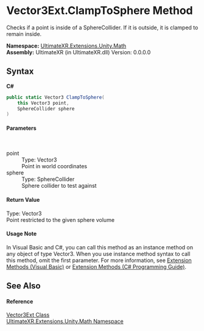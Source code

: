 # Vector3Ext.ClampToSphere Method 
 

Checks if a point is inside of a SphereCollider. If it is outside, it is clamped to remain inside.

**Namespace:**&nbsp;<a href="N_UltimateXR_Extensions_Unity_Math">UltimateXR.Extensions.Unity.Math</a><br />**Assembly:**&nbsp;UltimateXR (in UltimateXR.dll) Version: 0.0.0.0

## Syntax

**C#**<br />
``` C#
public static Vector3 ClampToSphere(
	this Vector3 point,
	SphereCollider sphere
)
```


#### Parameters
&nbsp;<dl><dt>point</dt><dd>Type: Vector3<br />Point in world coordinates</dd><dt>sphere</dt><dd>Type: SphereCollider<br />Sphere collider to test against</dd></dl>

#### Return Value
Type: Vector3<br />Point restricted to the given sphere volume

#### Usage Note
In Visual Basic and C#, you can call this method as an instance method on any object of type Vector3. When you use instance method syntax to call this method, omit the first parameter. For more information, see <a href="https://docs.microsoft.com/dotnet/visual-basic/programming-guide/language-features/procedures/extension-methods" target="_blank" rel="noopener noreferrer">Extension Methods (Visual Basic)</a> or <a href="https://docs.microsoft.com/dotnet/csharp/programming-guide/classes-and-structs/extension-methods" target="_blank" rel="noopener noreferrer">Extension Methods (C# Programming Guide)</a>.

## See Also


#### Reference
<a href="T_UltimateXR_Extensions_Unity_Math_Vector3Ext">Vector3Ext Class</a><br /><a href="N_UltimateXR_Extensions_Unity_Math">UltimateXR.Extensions.Unity.Math Namespace</a><br />